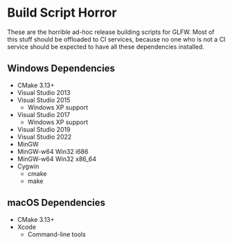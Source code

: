 # Build Script Horror

These are the horrible ad-hoc release building scripts for GLFW.  Most of this
stuff should be offloaded to CI services, because no one who is not a CI service
should be expected to have all these dependencies installed.

## Windows Dependencies

 - CMake 3.13+
 - Visual Studio 2013
 - Visual Studio 2015
   - Windows XP support
 - Visual Studio 2017
   - Windows XP support
 - Visual Studio 2019
 - Visual Studio 2022
 - MinGW
 - MinGW-w64 Win32 i686
 - MinGW-w64 Win32 x86\_64
 - Cygwin
   - cmake
   - make

## macOS Dependencies

 - CMake 3.13+
 - Xcode
   - Command-line tools


